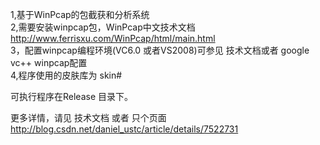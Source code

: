 1,基于WinPcap的包截获和分析系统                                                                                          
2,需要安装winpcap包，WinPcap中文技术文档 http://www.ferrisxu.com/WinPcap/html/main.html                                   
3，配置winpcap编程环境(VC6.0 或者VS2008)可参见 技术文档或者 google vc++ winpcap配置                                       
4,程序使用的皮肤库为 skin#                                                                                               

可执行程序在Release 目录下。                                                                                               

更多详情，请见 技术文档 或者 只个页面 http://blog.csdn.net/daniel_ustc/article/details/7522731



